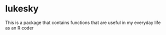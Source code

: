 # lukesky

This is a package that contains functions that are useful in my everyday life as an R coder
